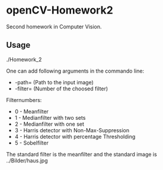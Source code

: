 openCV-Homework2
================

Second homework in Computer Vision.

Usage
-------

./Homework_2

One can add following arguments in the commando line:  
*	-path=		(Path to the input image)  
*	-filter=	(Number of the choosed filter)  

Filternumbers:
*	0	-	Meanfilter  
*	1	-	Medianfilter with two sets  
*	2	-	Medianfilter with one set  
*	3	-	Harris detector with Non-Max-Suppression  
*	4	-	Harris detector with percentage Thresholding  
*	5	-	Sobelfilter  

The standard filter is the meanfilter and the standard image is ../Bilder/haus.jpg
